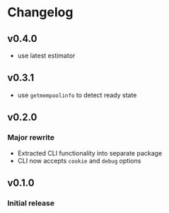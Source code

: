 # Changelog

## v0.4.0
- use latest estimator

## v0.3.1
- use `getmempoolinfo` to detect ready state

## v0.2.0
### Major rewrite
- Extracted CLI functionality into separate package
- CLI now accepts `cookie` and `debug` options

## v0.1.0
### Initial release
